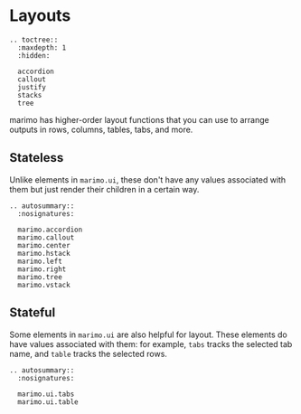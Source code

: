 # Layouts

```{eval-rst}
.. toctree::
  :maxdepth: 1
  :hidden:

  accordion
  callout
  justify
  stacks
  tree
```

marimo has higher-order layout functions that you can use to arrange outputs
in rows, columns, tables, tabs, and more.

## Stateless

Unlike elements in `marimo.ui`, these don't have any values associated with
them but just render their children in a certain way.

```{eval-rst}
.. autosummary::
  :nosignatures:

  marimo.accordion
  marimo.callout
  marimo.center
  marimo.hstack
  marimo.left
  marimo.right
  marimo.tree
  marimo.vstack
```

## Stateful

Some elements in `marimo.ui` are also helpful for layout. These elements
do have values associated with them: for example, `tabs` tracks the
selected tab name, and `table` tracks the selected rows.

```{eval-rst}
.. autosummary::
  :nosignatures:

  marimo.ui.tabs
  marimo.ui.table
```
